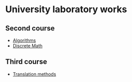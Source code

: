# University laboratory works

Second course
--
  * [Algorithms](algo)
  * [Discrete Math](da)
  
Third course
--
  * [Translation methods](translation-methods)
